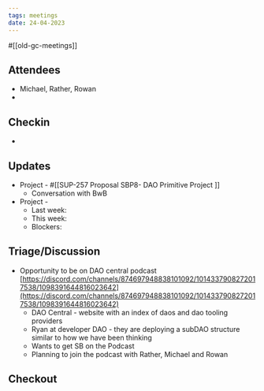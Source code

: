 ```yaml
---
tags: meetings
date: 24-04-2023
---
```

#[[old-gc-meetings]] 
## Attendees
- Michael, Rather, Rowan 
- 

## Checkin
- 

## Updates
- Project - #[[SUP-257 Proposal SBP8- DAO Primitive Project
]] 
	- Conversation with BwB
- Project - 
	- Last week: 
	- This week:
	- Blockers:


## Triage/Discussion
- Opportunity to be on DAO central podcast [https://discord.com/channels/874697948838101092/1014337908272017538/1098391644816023642](https://discord.com/channels/874697948838101092/1014337908272017538/1098391644816023642) 
	- DAO Central - website with an index of daos and dao tooling providers 
	- Ryan at developer DAO - they are deploying a subDAO structure similar to how we have been thinking
	- Wants to get SB on the Podcast 
	- Planning to join the podcast with Rather, Michael and Rowan 

## Checkout